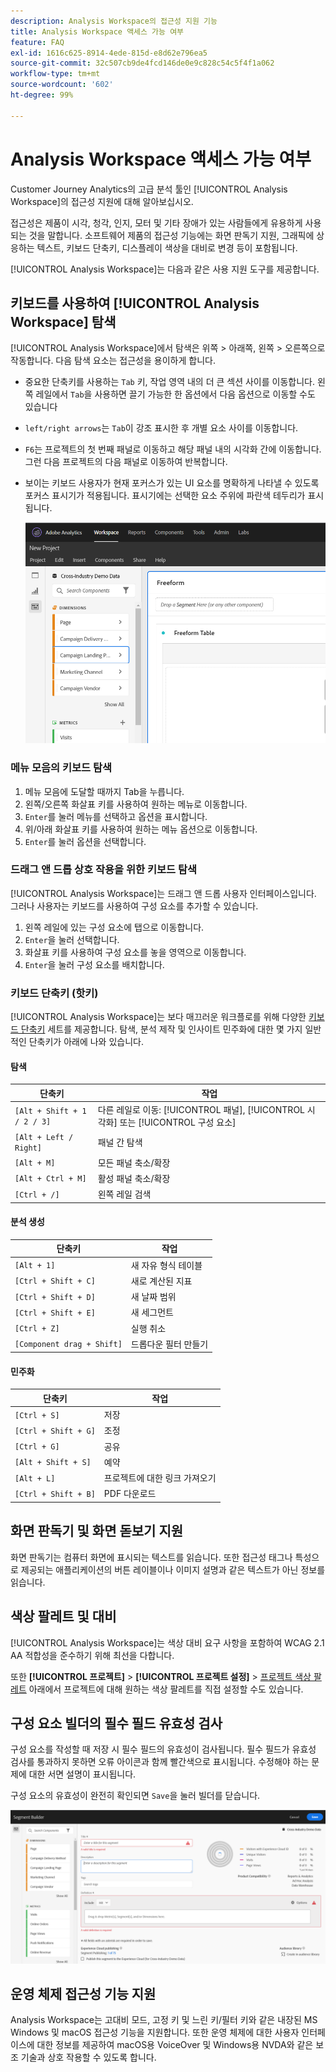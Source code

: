 ```yaml
---
description: Analysis Workspace의 접근성 지원 기능
title: Analysis Workspace 액세스 가능 여부
feature: FAQ
exl-id: 1616c625-8914-4ede-815d-e8d62e796ea5
source-git-commit: 32c507cb9de4fcd146de0e9c828c54c5f4f1a062
workflow-type: tm+mt
source-wordcount: '602'
ht-degree: 99%

---
```


# Analysis Workspace 액세스 가능 여부

Customer Journey Analytics의 고급 분석 툴인 [!UICONTROL Analysis Workspace]의 접근성 지원에 대해 알아보십시오.

접근성은 제품이 시각, 청각, 인지, 모터 및 기타 장애가 있는 사람들에게 유용하게 사용되는 것을 말합니다. 소프트웨어 제품의 접근성 기능에는 화면 판독기 지원, 그래픽에 상응하는 텍스트, 키보드 단축키, 디스플레이 색상을 대비로 변경 등이 포함됩니다.

[!UICONTROL Analysis Workspace]는 다음과 같은 사용 지원 도구를 제공합니다.

## 키보드를 사용하여 [!UICONTROL Analysis Workspace] 탐색

[!UICONTROL Analysis Workspace]에서 탐색은 위쪽 > 아래쪽, 왼쪽 > 오른쪽으로 작동합니다. 다음 탐색 요소는 접근성을 용이하게 합니다.

* 중요한 단축키를 사용하는 `Tab` 키, 작업 영역 내의 더 큰 섹션 사이를 이동합니다. 왼쪽 레일에서 `Tab`을 사용하면 끌기 가능한 한 옵션에서 다음 옵션으로 이동할 수도 있습니다
* `left/right arrows`는 `Tab`이 강조 표시한 후 개별 요소 사이를 이동합니다.
* `F6`는 프로젝트의 첫 번째 패널로 이동하고 해당 패널 내의 시각화 간에 이동합니다. 그런 다음 프로젝트의 다음 패널로 이동하여 반복합니다.
* 보이는 키보드 사용자가 현재 포커스가 있는 UI 요소를 명확하게 나타낼 수 있도록 포커스 표시기가 적용됩니다. 표시기에는 선택한 요소 주위에 파란색 테두리가 표시됩니다.

   ![포커스 표시기](assets/focus-indicator.png)

### 메뉴 모음의 키보드 탐색

1. 메뉴 모음에 도달할 때까지 Tab을 누릅니다.
1. 왼쪽/오른쪽 화살표 키를 사용하여 원하는 메뉴로 이동합니다.
1. `Enter`를 눌러 메뉴를 선택하고 옵션을 표시합니다.
1. 위/아래 화살표 키를 사용하여 원하는 메뉴 옵션으로 이동합니다.
1. `Enter`를 눌러 옵션을 선택합니다.

### 드래그 앤 드롭 상호 작용을 위한 키보드 탐색

[!UICONTROL Analysis Workspace]는 드래그 앤 드롭 사용자 인터페이스입니다. 그러나 사용자는 키보드를 사용하여 구성 요소를 추가할 수 있습니다.

1. 왼쪽 레일에 있는 구성 요소에 탭으로 이동합니다.
1. `Enter`을 눌러 선택합니다.
1. 화살표 키를 사용하여 구성 요소를 놓을 영역으로 이동합니다.
1. `Enter`을 눌러 구성 요소를 배치합니다.

### 키보드 단축키 (핫키)

[!UICONTROL Analysis Workspace]는 보다 매끄러운 워크플로를 위해 다양한 [키보드 단축키](https://experienceleague.adobe.com/docs/analytics/analyze/analysis-workspace/build-workspace-project/fa-shortcut-keys.html) 세트를 제공합니다. 탐색, 분석 제작 및 인사이트 민주화에 대한 몇 가지 일반적인 단축키가 아래에 나와 있습니다.

#### 탐색

| 단축키 | 작업 |
| --- | --- |
| `[Alt + Shift + 1 / 2 / 3]` | 다른 레일로 이동: [!UICONTROL 패널], [!UICONTROL 시각화] 또는 [!UICONTROL 구성 요소] |
| `[Alt + Left / Right]` | 패널 간 탐색 |
| `[Alt + M]` | 모든 패널 축소/확장 |
| `[Alt + Ctrl + M]` | 활성 패널 축소/확장 |
| `[Ctrl + /]` | 왼쪽 레일 검색 |

#### 분석 생성

| 단축키 | 작업 |
| --- | --- |
| `[Alt + 1]` | 새 자유 형식 테이블 |
| `[Ctrl + Shift + C]` | 새로 계산된 지표 |
| `[Ctrl + Shift + D]` | 새 날짜 범위 |
| `[Ctrl + Shift + E]` | 새 세그먼트 |
| `[Ctrl + Z]` | 실행 취소 |
| `[Component drag + Shift]` | 드롭다운 필터 만들기 |

#### 민주화

| 단축키 | 작업 |
| --- | --- |
| `[Ctrl + S]` | 저장 |
| `[Ctrl + Shift + G]` | 조정 |
| `[Ctrl + G]` | 공유 |
| `[Alt + Shift + S]` | 예약 |
| `[Alt + L]` | 프로젝트에 대한 링크 가져오기 |
| `[Ctrl + Shift + B]` | PDF 다운로드 |

## 화면 판독기 및 화면 돋보기 지원

화면 판독기는 컴퓨터 화면에 표시되는 텍스트를 읽습니다. 또한 접근성 태그나 특성으로 제공되는 애플리케이션의 버튼 레이블이나 이미지 설명과 같은 텍스트가 아닌 정보를 읽습니다.

## 색상 팔레트 및 대비

[!UICONTROL Analysis Workspace]는 색상 대비 요구 사항을 포함하여 WCAG 2.1 AA 적합성을 준수하기 위해 최선을 다합니다.

또한 **[!UICONTROL 프로젝트]** > **[!UICONTROL 프로젝트 설정]** > [프로젝트 색상 팔레트](https://experienceleague.adobe.com/docs/analytics/analyze/analysis-workspace/build-workspace-project/color-palettes.html?lang=ko-KR) 아래에서 프로젝트에 대해 원하는 색상 팔레트를 직접 설정할 수도 있습니다.

## 구성 요소 빌더의 필수 필드 유효성 검사

구성 요소를 작성할 때 저장 시 필수 필드의 유효성이 검사됩니다. 필수 필드가 유효성 검사를 통과하지 못하면 오류 아이콘과 함께 빨간색으로 표시됩니다. 수정해야 하는 문제에 대한 서면 설명이 표시됩니다.

구성 요소의 유효성이 완전히 확인되면 `Save`을 눌러 빌더를 닫습니다.

![오류 유효성 검사](assets/error-validation.png)

## 운영 체제 접근성 기능 지원

Analysis Workspace는 고대비 모드, 고정 키 및 느린 키/필터 키와 같은 내장된 MS Windows 및 macOS 접근성 기능을 지원합니다. 또한 운영 체제에 대한 사용자 인터페이스에 대한 정보를 제공하여 macOS용 VoiceOver 및 Windows용 NVDA와 같은 보조 기술과 상호 작용할 수 있도록 합니다.
